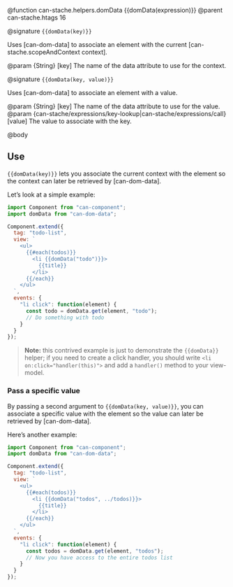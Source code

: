 @function can-stache.helpers.domData {{domData(expression)}}
@parent can-stache.htags 16

@signature `{{domData(key)}}`

Uses [can-dom-data] to associate an element with the current [can-stache.scopeAndContext context].

@param {String} [key] The name of the data attribute to use for the context.

@signature `{{domData(key, value)}}`

Uses [can-dom-data] to associate an element with a value.

@param {String} [key] The name of the data attribute to use for the value.
@param {can-stache/expressions/key-lookup|can-stache/expressions/call} [value]
The value to associate with the key.

@body

## Use

`{{domData(key)}}` lets you associate the current context with the element so
the context can later be retrieved by [can-dom-data].

Let’s look at a simple example:

```js
import Component from "can-component";
import domData from "can-dom-data";

Component.extend({
  tag: "todo-list",
  view: `
    <ul>
      {{#each(todos)}}
        <li {{domData("todo")}}>
          {{title}}
        </li>
      {{/each}}
    </ul>
  `,
  events: {
    "li click": function(element) {
      const todo = domData.get(element, "todo");
      // Do something with todo
    }
  }
});
```

> **Note:** this contrived example is just to demonstrate the `{{domData}}`
> helper; if you need to create a click handler, you should write
> `<li on:click="handler(this)">` and add a `handler()` method to your
> view-model.

### Pass a specific value

By passing a second argument to `{{domData(key, value)}}`, you can associate a
specific value with the element so the value can later be retrieved by
[can-dom-data].

Here’s another example:

```js
import Component from "can-component";
import domData from "can-dom-data";

Component.extend({
  tag: "todo-list",
  view: `
    <ul>
      {{#each(todos)}}
        <li {{domData("todos", ../todos)}}>
          {{title}}
        </li>
      {{/each}}
    </ul>
  `,
  events: {
    "li click": function(element) {
      const todos = domData.get(element, "todos");
      // Now you have access to the entire todos list
    }
  }
});
```
